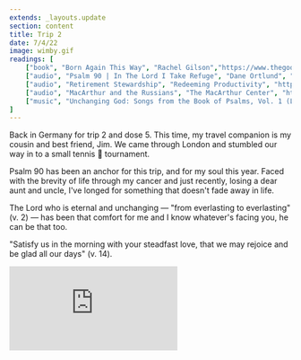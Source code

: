```yaml
---
extends: _layouts.update
section: content
title: Trip 2
date: 7/4/22
image: wimby.gif
readings: [
    ["book", "Born Again This Way", "Rachel Gilson","https://www.thegoodbook.com/born-again-this-way"],
    ["audio", "Psalm 90 | In The Lord I Take Refuge", "Dane Ortlund", "https://podcasts.apple.com/us/podcast/in-the-lord-i-take-refuge-daily-devotions-through/id1583833503?i=1000547168646"],
    ["audio", "Retirement Stewardship", "Redeeming Productivity", "https://redeemingproductivity.com/podcast/retirement-stewardship"],
    ["audio", "MacArthur and the Russians", "The MacArthur Center", "https://podcasts.apple.com/us/podcast/the-macarthur-center-podcast/id1568514256?i=1000564789906"],
    ["music", "Unchanging God: Songs from the Book of Psalms, Vol. 1 (Live)", "Sovereign Grace Music", "https://open.spotify.com/album/2tGqMl4FiikcPvMlWdrXtX?si=7NfuzP7LQDmvTb4rSOJ3HA"],
]
---
```


Back in Germany for trip 2 and dose 5. This time, my travel companion is my cousin and best friend, Jim. We came through London and stumbled our way in to a small tennis 🎾 tournament.

Psalm 90 has been an anchor for this trip, and for my soul this year. Faced with the brevity of life through my cancer and just recently, losing a dear aunt and uncle, I've longed for something that doesn't fade away in life.

The Lord who is eternal and unchanging — "from everlasting to everlasting" (v. 2) — has been that comfort for me and I know whatever's facing you, he can be that too.

"Satisfy us in the morning with your steadfast love, that we may rejoice and be glad all our days" (v. 14).


<iframe class="w-full aspect-video" src="https://www.youtube.com/embed/ara0P_pUMO4" frameborder="0" allow="accelerometer; autoplay; clipboard-write; encrypted-media; gyroscope; picture-in-picture" allowfullscreen></iframe>
